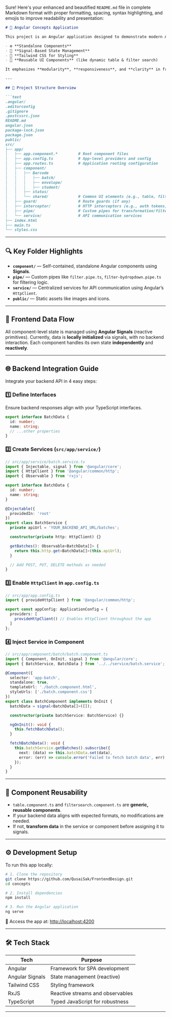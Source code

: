 Sure! Here's your enhanced and beautified `README.md` file in complete Markdown format with proper formatting, spacing, syntax highlighting, and emojis to improve readability and presentation:

````markdown
# 🌟 Angular Concepts Application

This project is an Angular application designed to demonstrate modern Angular concepts, including:

- ⚙️ **Standalone Components**
- 🔁 **Signal-Based State Management**
- 🎨 **Tailwind CSS for Styling**
- 🧩 **Reusable UI Components** (like dynamic table & filter search)

It emphasizes **modularity**, **responsiveness**, and **clarity** in frontend design patterns.

---

## 📁 Project Structure Overview

```text
.angular/
.editorconfig
.gitignore
.postcssrc.json
README.md
angular.json
package-lock.json
package.json
public/
src/
├── app/
│   ├── app.component.*         # Root component files
│   ├── app.config.ts           # App-level providers and config
│   ├── app.routes.ts           # Application routing configuration
│   ├── component/  
│   │   ├── Barcode             
│   │   │   ├── batch/
│   │   │   ├── envelope/
│   │   │   ├── student/
│   │   ├── status/
│   │   └── shared/             # Common UI elements (e.g., table, filter   search)
│   ├── guard/                  # Route guards (if any)
│   ├── interceptor/            # HTTP interceptors (e.g., auth tokens)
│   ├── pipe/                   # Custom pipes for transformation/filtering
│   └── service/                # API communication services
├── index.html
├── main.ts
└── styles.css
````

---

## 🔍 Key Folder Highlights

* **`component/`** — Self-contained, standalone Angular components using **Signals**.
* **`pipe/`** — Custom pipes like `filter.pipe.ts`, `filter-bydropdown.pipe.ts` for filtering logic.
* **`service/`** — Centralized services for API communication using Angular’s `HttpClient`.
* **`public/`** — Static assets like images and icons.

---

## 🔁 Frontend Data Flow

All component-level state is managed using **Angular Signals** (reactive primitives).
Currently, data is **locally initialized** via signals, with no backend interaction.
Each component handles its own state **independently** and **reactively**.

---

## 🌐 Backend Integration Guide

Integrate your backend API in 4 easy steps:

### 1️⃣ Define Interfaces

Ensure backend responses align with your TypeScript interfaces.

```ts
export interface BatchData {
  id: number;
  name: string;
  // ...other properties
}
```

### 2️⃣ Create Services (`src/app/service/`)

```ts
// src/app/service/batch.service.ts
import { Injectable, signal } from '@angular/core';
import { HttpClient } from '@angular/common/http';
import { Observable } from 'rxjs';

export interface BatchData {
  id: number;
  name: string;
}

@Injectable({
  providedIn: 'root'
})
export class BatchService {
  private apiUrl = 'YOUR_BACKEND_API_URL/batches';

  constructor(private http: HttpClient) {}

  getBatches(): Observable<BatchData[]> {
    return this.http.get<BatchData[]>(this.apiUrl);
  }

  // Add POST, PUT, DELETE methods as needed
}
```

### 3️⃣ Enable `HttpClient` in `app.config.ts`

```ts
// src/app/app.config.ts
import { provideHttpClient } from '@angular/common/http';

export const appConfig: ApplicationConfig = {
  providers: [
    provideHttpClient() // Enables HttpClient throughout the app
  ]
};
```

### 4️⃣ Inject Service in Component

```ts
// src/app/component/batch/batch.component.ts
import { Component, OnInit, signal } from '@angular/core';
import { BatchService, BatchData } from '../../service/batch.service';

@Component({
  selector: 'app-batch',
  standalone: true,
  templateUrl: './batch.component.html',
  styleUrls: ['./batch.component.css']
})
export class BatchComponent implements OnInit {
  batchData = signal<BatchData[]>([]);

  constructor(private batchService: BatchService) {}

  ngOnInit(): void {
    this.fetchBatchData();
  }

  fetchBatchData(): void {
    this.batchService.getBatches().subscribe({
      next: (data) => this.batchData.set(data),
      error: (err) => console.error('Failed to fetch batch data', err)
    });
  }
}
```

---

## 🧩 Component Reusability

* `table.component.ts` and `filtersearch.component.ts` are **generic, reusable components**.
* If your backend data aligns with expected formats, no modifications are needed.
* If not, **transform data** in the service or component before assigning it to signals.

---

## ⚙️ Development Setup

To run this app locally:

```bash
# 1. Clone the repository
git clone https://github.com/QusaiSak/FrontendDesign.git
cd concepts

# 2. Install dependencies
npm install

# 3. Run the Angular application
ng serve
```

🔗 Access the app at: [http://localhost:4200](http://localhost:4200)

---

## 🛠️ Tech Stack

| Tech            | Purpose                          |
| --------------- | -------------------------------- |
| Angular         | Framework for SPA development    |
| Angular Signals | State management (reactive)      |
| Tailwind CSS    | Styling framework                |
| RxJS            | Reactive streams and observables |
| TypeScript      | Typed JavaScript for robustness  |

---
